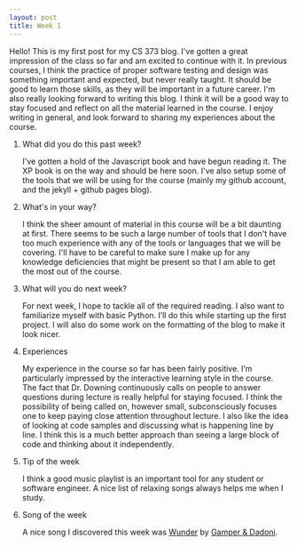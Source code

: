 ```yaml
---
layout: post
title: Week 1
---
```


Hello! This is my first post for my CS 373 blog. I've gotten a great impression of the class so far and am excited to continue with it. In previous courses, I think the practice of proper software testing and design was something important and expected, but never really taught. It should be good to learn those skills, as they will be important in a future career. I'm also really looking forward to writing this blog. I think it will be a good way to stay focused and reflect on all the material learned in the course. I enjoy writing in general, and look forward to sharing my experiences about the course.

1. What did you do this past week? 
	
	I've gotten a hold of the Javascript book and have begun reading it. The XP book is on the way and should be here soon. I've also setup some of the tools that we will be using for the course (mainly my github account, and the jekyll + github pages blog). 

2. What's in your way?
	
	I think the sheer amount of material in this course will be a bit daunting at first. There seems to be such a large number of tools that I don't have too much experience with any of the tools or languages that we will be covering. I'll have to be careful to make sure I make up for any knowledge deficiencies that might be present so that I am able to get the most out of the course. 

3. What will you do next week?

	For next week, I hope to tackle all of the required reading. I also want to familiarize myself with basic Python. I’ll do this while starting up the first project. I will also do some work on the formatting of the blog to make it look nicer.

4. Experiences
	
	My experience in the course so far has been fairly positive. I’m particularly impressed by the interactive learning style in the course. The fact that Dr. Downing continuously calls on people to answer questions during lecture is really helpful for staying focused. I think the possibility of being called on, however small, subconsciously focuses one to keep paying close attention throughout lecture. I also like the idea of looking at code samples and discussing what is happening line by line. I think this is a much better approach than seeing a large block of code and thinking about it independently. 

4. Tip of the week
	
	I think a good music playlist is an important tool for any student or software engineer. A nice list of relaxing songs always helps me when I study. 

5. Song of the week

	A nice song I discovered this week was [Wunder](https://soundcloud.com/la-biche-le-renard/gamper-dadoni-feat-katharina-vogel-wunder) by [Gamper & Dadoni](https://www.facebook.com/gamperanddadoni/photos/a.154623754676836.33006.154623648010180/498574186948456/?type=3&theater).


